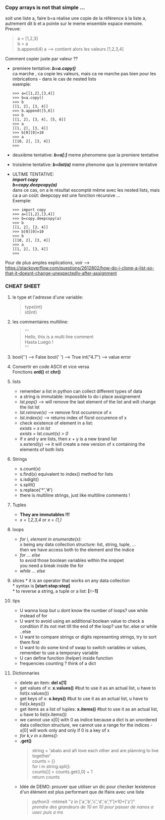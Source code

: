 ### Copy arrays is not that simple ...
soit une liste a, faire b=a réalise une copie de la référence à la liste a, autrement dit b et a pointe sur le meme ensemble espace memoire.  
Preuve:  
> a = [1,2,3]  
> b = a  
> b.append(4)
> a --> contient alors les valeurs [1,2,3,4]  

Comment copier juste par valeur ??
* premiere tentative: ***b=a.copy()***  
  ca marche , ca copie les valeurs, mais ca ne marche pas bien pour les imbrications  - dans le cas de nested lists  
  exemple:  
  ```
  >>> a=[[1,2],[3,4]]
  >>> b=a.copy()
  >>> b
  [[1, 2], [3, 4]]
  >>> b.append([5,6])
  >>> b
  [[1, 2], [3, 4], [5, 6]]
  >>> a
  [[1, 2], [3, 4]]
  >>> b[0][0]=10
  >>> a
  [[10, 2], [3, 4]]
  >>> 
  ```
* deuxième tentative: ***b=a[:]***
  meme phenomene que la premiere tentative  
  
* troisième tentative: ***b=list(a)***
  meme phenome que la premiere tentative  
* ULTIME TENTATIVE:   
  ***import copy***  
  ***b=copy.deepcopy(a)***  
  dans ce cas, on a le résultat escompté même avec les nested lists, mais ca a un coût: deepcopy est une fonction récursive ...  
  Exemple:  
  ```
  >>> import copy
  >>> a=[[1,2],[3,4]]
  >>> b=copy.deepcopy(a)
  >>> b
  [[1, 2], [3, 4]]
  >>> b[0][0]=10
  >>> b
  [[10, 2], [3, 4]]
  >>> a
  [[1, 2], [3, 4]]
  >>> 
  ```
Pour de plus amples explications, voir --> https://stackoverflow.com/questions/2612802/how-do-i-clone-a-list-so-that-it-doesnt-change-unexpectedly-after-assignment  


  
### CHEAT SHEET  
1. le type et l'adresse d'une variable:  
   > type(int)  
   > id(int)  
2. les commentaires multiline:  
   > '''  
   >  Hello, this is a multi line comment  
   >  Hasta Luego !  
   > '''  
3. bool('') --> False
   bool(' ') --> True
   int("4.7") --> value error 
4. Convertir en code ASCII et vice versa  
   Fonctions **ord()** et **chr()**  
5. lists  
   * remember a list in python can collect different types of data  
   * a string is immutable: impossible to do i place assignement  
   * *lst.pop()* --> will remove the last element of the list and will change the list lst  
   * *lst.remove(x)* --> remove first occurence of x  
   * *lst.index(x)* --> returns index of fisrst occurence of x  
   * check existence of element in a list:  
     *exists = x in lst*  
     *exists = lst.count(x) > 0*    
   * if x and y are lists, then x + y is a new brand list  
     x.extend(y) --> it will create a new version of x containing the elements of both lists  
 6. Strings  
    * s.count(x)  
    * s.find(x) equivalent to index() method for lists  
    * s.isdigit()  
    * s.split()  
    * s.replace('*','#')  
    * there is multiline strings, just like multiline comments !
 7. Tuples  
    * **They are immutables !!!**  
    * *x = 1,2,3,4* or *x = (1,)*  
 8. loops
    * *for i, element in enumerate(x):*  
      x being any data collection structure: list, string, tuple, ...  
      then we have access both to the element and the indice  
    * *for ... else*  
       to avoid those boolean variables within the snippet   
       you need a break inside the for  
    * *while ... else*  
  9. slices
    * it is an operator that works on any data collection  
    * syntax is **[start:stop:step]**  
    * to reverse a string, a tuple or a list: **[::-1]**  

  10. tips  
      * U wanna loop but u dont know the number of loops? use while instead of for  
      * U want to avoid using an additional boolean value to check a condition if its not met till the end of the loop? use for..else or while ..else  
      * U want to compare strings or digits representing strings, try to sort them first  
      * U want to do some kind of swap to switch variables or values, remember to use a temporary variable  
      * U can define function (helper) inside  function  
      * frequencies counting ? think of a dict  
      
  11. Dictionnaries  
      * delete an item: **del x[1]**  
      * get values of x: **x.values()** #but to use it as an actual list, u have to list(x.values())  
      * get keys of x: **x.keys()** #but to use it as an actual list, u have to list(x.keys())  
      * get items as a list of tuples:  **x.items()** #but to use it as an actual list, u have to list(x.items()) 
      * we cannot use x[0] with 0 as indice because a dict is an unordered data collection structure, we cannot use a range for the indices - x[0] will work only and only if 0 is a key of x    
      * *for k,v in x.items():*  
      * **.get()**  
        > string = 'abalo and afi love each other and are planning to live together'  
        > counts = {}  
        > for i in string.spli():  
        >   counts[i] = counts.get(i,0) + 1  
        > return counts  
      * Idée de DEMO: prouver que utiliser un dic pour checker lexistence d'un élément est plus performant que de lfaire avec une liste  
        > python3 -mtimeit "z in ['a','b','c','d','e','f']*10+['z']"  
        > *prendre des grandeurs de 10 en 10 pour passer de nanos a usec puis a ms*   
       
        
    
    
      
     
     
    
     
